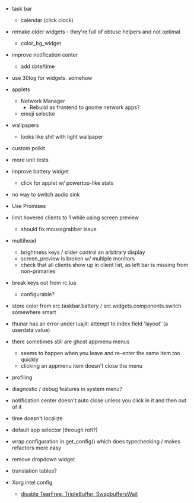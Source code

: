 
- task bar
	- calendar (click clock)

- remake older widgets - they're full of obtuse helpers and not optimal 
	- color_bg_widget

- improve notification center
	- add date/time

- use 30log for widgets. somehow

- applets
	- Network Manager
		- Rebuild as frontend to gnome network apps?
	- emoji selector

- wallpapers
	- looks like shit with light wallpaper

- custom polkit

- more unit tests

- improve battery widget
	 - click for applet w/ powertop-like stats

- no way to switch audio sink

- Use Promises

- limit hovered clients to 1 while using screen preview
	- should fix mousegrabber issue

- multihead
	- brightness keys / slider control an arbitrary display
	- screen_preview is broken w/ multiple monitors
	- check that all clients show up in client list, as left bar is missing from non-primaries

- break keys out from rc.lua
	- configurable?

- store color from src.taskbar.battery / src.widgets.components.switch somewhere smart

- thunar has an error under luajit: attempt to index field 'layout' (a userdata value)

- there sometimes still are ghost appmenu menus
	- seems to happen when you leave and re-enter the same item too quickly
	- clicking an appmenu item doesn't close the menu

- profiling

- diagnostic / debug features in system menu?

- notification center doesn't auto close unless you click in it and then out of it

- time doesn't localize

- default app selector (through rofi?)

- wrap configuration in get_config() which does typechecking / makes refactors more easy

- remove dropdown widget

- translation tables?

- Xorg intel config
	- [disable TearFree, TripleBuffer, SwapbuffersWait](https://wiki.archlinux.org/title/Intel_graphics#Disabling_TearFree,_TripleBuffer,_SwapbuffersWait)